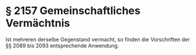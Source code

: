 # § 2157 Gemeinschaftliches Vermächtnis
Ist mehreren derselbe Gegenstand vermacht, so finden die Vorschriften der §§ 2089 bis 2093 entsprechende Anwendung.